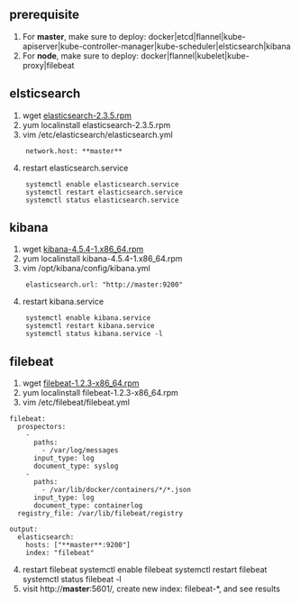 ## prerequisite
1. For **master**, make sure to deploy: docker|etcd|flannel|kube-apiserver|kube-controller-manager|kube-scheduler|elsticsearch|kibana
2. For **node**, make sure to deploy: docker|flannel|kubelet|kube-proxy|filebeat

## elsticsearch
1. wget [elasticsearch-2.3.5.rpm](https://download.elastic.co/elasticsearch/release/org/elasticsearch/distribution/rpm/elasticsearch/2.3.5/elasticsearch-2.3.5.rpm)
2. yum localinstall elasticsearch-2.3.5.rpm
3. vim /etc/elasticsearch/elasticsearch.yml
```
    network.host: **master**
```
4. restart elasticsearch.service
```
    systemctl enable elasticsearch.service
    systemctl restart elasticsearch.service
    systemctl status elasticsearch.service
```

## kibana
1. wget [kibana-4.5.4-1.x86_64.rpm](https://download.elastic.co/kibana/kibana/kibana-4.5.4-1.x86_64.rpm)
2. yum localinstall kibana-4.5.4-1.x86_64.rpm
3. vim /opt/kibana/config/kibana.yml
```
    elasticsearch.url: "http://master:9200"
```
4. restart kibana.service
```
    systemctl enable kibana.service
    systemctl restart kibana.service
    systemctl status kibana.service -l
```

## filebeat
1. wget [filebeat-1.2.3-x86_64.rpm](https://download.elastic.co/beats/filebeat/filebeat-1.2.3-x86_64.rpm)
2. yum localinstall filebeat-1.2.3-x86_64.rpm
3. vim /etc/filebeat/filebeat.yml
```
filebeat:
  prospectors:
    -
      paths:
        - /var/log/messages
      input_type: log
      document_type: syslog
    -
      paths:
        - /var/lib/docker/containers/*/*.json
      input_type: log
      document_type: containerlog
  registry_file: /var/lib/filebeat/registry
 
output:
  elasticsearch:
    hosts: ["**master**:9200"]
    index: "filebeat"
```
4. restart filebeat
systemctl enable filebeat
systemctl restart filebeat
systemctl status filebeat -l
5. visit http://**master**:5601/, create new index: filebeat-*, and see results
